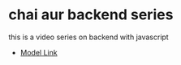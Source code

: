 # chai aur backend series

this is a video series on backend with javascript

- [Model Link](
    https://app.eraser.io/workspace/YtPqZ1VogxGy1jzIDkzj?origin=share
)